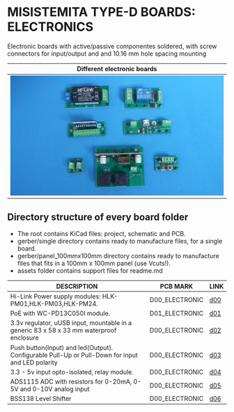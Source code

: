 
# MISISTEMITA TYPE-D BOARDS: ELECTRONICS


Electronic boards with active/passive componentes soldered, with screw connectors for input/output and and 10.16 mm hole spacing mounting

Different electronic boards                                                         |
------------------------------------------------------------------------------------|
![](/d-electronics/assets/img/electronic-boards.jpg)|

## Directory structure of every board folder

* The root contains KiCad files: project, schematic and PCB.
* gerber/single directory contains ready to manufacture files, for a single board.
* gerber/panel_100mmx100mm directory contains ready to manufacture files that fits in a 100mm x 100mm panel (use Vcuts!).
* assets folder contains support files for readme.md

| DESCRIPTION                                                                                        | PCB MARK       | LINK                                     
|----------------------------------------------------------------------------------------------------|----------------|------
| Hi-Link Power supply modules: HLK-PM01,HLK-PM03,HLK-PM24.                                          | D00_ELECTRONIC | [d00](/d-electronics/d00)
| PoE with WC-PD13C050I module.                                                                      | D01_ELECTRONIC | [d01](/d-electronics/d01)
| 3.3v regulator, uUSB input, mountable in a generic 83 x 58 x 33 mm waterproof enclosure            | D00_ELECTRONIC | [d02](/d-electronics/d02)
| Push button(Input) and led(Output). Configurable Pull-Up or Pull-Down for input and LED polarity   | D00_ELECTRONIC | [d03](/d-electronics/d03)
| 3.3 - 5v input opto-isolated, relay module.                                                        | D00_ELECTRONIC | [d04](/d-electronics/d04)
| ADS1115 ADC with resistors for 0-20mA, 0-5V and 0-10V analog input                                 | D00_ELECTRONIC | [d05](/d-electronics/d05)
| BSS138 Level Shifter                                                                               | D00_ELECTRONIC | [d06](/d-electronics/d06)

